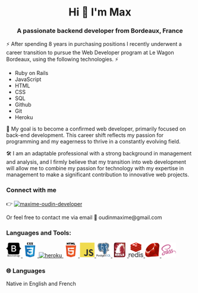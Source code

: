 <h1 align="center">Hi 👋 I'm Max</h1>
<h3 align="center">A passionate backend developer from Bordeaux, France</h3>
<p>
  ⚡ After spending 8 years in purchasing positions I recently underwent a career transition to pursue the Web Developer program at Le Wagon Bordeaux, using the following technologies. ⚡
  <ul>
    <li>Ruby on Rails</li>
    <li>JavaScript</li>
    <li>HTML</li>
    <li>CSS</li>
    <li>SQL</li>
    <li>Github</li>
    <li>Git</li>
    <li>Heroku</li>
  </ul>

🔭 My goal is to become a confirmed web developer, primarily focused on back-end development. This career shift reflects my passion for programming and my eagerness to thrive in a constantly evolving field. 

🛠 I am an adaptable professional with a strong background in management and analysis, and I firmly believe that my transition into web development will allow me to combine my passion for technology with my expertise in management to make a significant contribution to innovative web projects.
</p>

<h3 align="left">
  Connect with me</h3>
<p align="left">
👉 <a href="https://linkedin.com/in/maxime-oudin-developer" target="blank"><img align="center" src="https://raw.githubusercontent.com/rahuldkjain/github-profile-readme-generator/master/src/images/icons/Social/linked-in-alt.svg" alt="maxime-oudin-developer" height="30" width="40" /></a>
</p>
<p>Or feel free to contact me via email 📨 oudinmaxime@gmail.com</p>

<h3 align="left">Languages and Tools:</h3>
<p align="left"> 
  <a href="https://getbootstrap.com" target="_blank" rel="noreferrer"> <img src="https://raw.githubusercontent.com/devicons/devicon/master/icons/bootstrap/bootstrap-plain-wordmark.svg" alt="bootstrap" width="40" height="40"/> 
  </a> 
  <a href="https://www.w3schools.com/css/" target="_blank" rel="noreferrer"> <img src="https://raw.githubusercontent.com/devicons/devicon/master/icons/css3/css3-original-wordmark.svg" alt="css3" width="40" height="40"/> 
  </a> 
  <a href="https://heroku.com" target="_blank" rel="noreferrer"> <img src="https://www.vectorlogo.zone/logos/heroku/heroku-icon.svg" alt="heroku" width="40" height="40"/> 
  </a> 
  <a href="https://www.w3.org/html/" target="_blank" rel="noreferrer"> <img src="https://raw.githubusercontent.com/devicons/devicon/master/icons/html5/html5-original-wordmark.svg" alt="html5" width="40" height="40"/> 
  </a> 
  <a href="https://developer.mozilla.org/en-US/docs/Web/JavaScript" target="_blank" rel="noreferrer"> <img src="https://raw.githubusercontent.com/devicons/devicon/master/icons/javascript/javascript-original.svg" alt="javascript" width="40" height="40"/> 
  </a> 
  <a href="https://www.postgresql.org" target="_blank" rel="noreferrer"> <img src="https://raw.githubusercontent.com/devicons/devicon/master/icons/postgresql/postgresql-original-wordmark.svg" alt="postgresql" width="40" height="40"/> 
  </a> 
  <a href="https://rubyonrails.org" target="_blank" rel="noreferrer"> <img src="https://raw.githubusercontent.com/devicons/devicon/master/icons/rails/rails-original-wordmark.svg" alt="rails" width="40" height="40"/> 
  </a> 
  <a href="https://redis.io" target="_blank" rel="noreferrer"> <img src="https://raw.githubusercontent.com/devicons/devicon/master/icons/redis/redis-original-wordmark.svg" alt="redis" width="40" height="40"/> 
  </a> 
  <a href="https://www.ruby-lang.org/en/" target="_blank" rel="noreferrer"> <img src="https://raw.githubusercontent.com/devicons/devicon/master/icons/ruby/ruby-original.svg" alt="ruby" width="40" height="40"/> 
  </a> 
  <a href="https://sass-lang.com" target="_blank" rel="noreferrer"> <img src="https://raw.githubusercontent.com/devicons/devicon/master/icons/sass/sass-original.svg" alt="sass" width="40" height="40"/> 
  </a> 
</p>

<h3>🌐 Languages</h3>
<p>Native in English and French</p>

